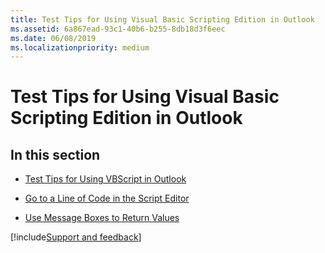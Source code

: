 ```yaml
---
title: Test Tips for Using Visual Basic Scripting Edition in Outlook
ms.assetid: 6a867ead-93c1-40b6-b255-8db18d3f6eec
ms.date: 06/08/2019
ms.localizationpriority: medium
---
```



# Test Tips for Using Visual Basic Scripting Edition in Outlook

## In this section


- [Test Tips for Using VBScript in Outlook](test-tips-for-using-vbscript-in-outlook.md)
    
- [Go to a Line of Code in the Script Editor](go-to-a-line-of-code-in-the-script-editor.md)
    
- [Use Message Boxes to Return Values](use-message-boxes-to-return-values.md)

[!include[Support and feedback](~/includes/feedback-boilerplate.md)]